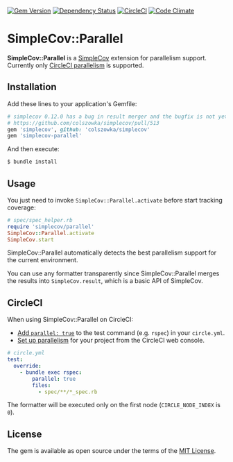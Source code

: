 [![Gem Version](http://img.shields.io/gem/v/simplecov-parallel.svg?style=flat)](http://badge.fury.io/rb/simplecov-parallel)
[![Dependency Status](http://img.shields.io/gemnasium/increments/simplecov-parallel.svg?style=flat)](https://gemnasium.com/increments/simplecov-parallel)
[![CircleCI](https://circleci.com/gh/increments/simplecov-parallel.svg?style=shield)](https://circleci.com/gh/increments/simplecov-parallel)
[![Code Climate](https://img.shields.io/codeclimate/github/increments/simplecov-parallel.svg?style=flat)](https://codeclimate.com/github/increments/simplecov-parallel)

# SimpleCov::Parallel

**SimpleCov::Parallel** is a [SimpleCov](https://github.com/colszowka/simplecov) extension for parallelism support.
Currently only [CircleCI parallelism](https://circleci.com/docs/parallelism/) is supported.

## Installation

Add these lines to your application's Gemfile:

```ruby
# simplecov 0.12.0 has a bug in result merger and the bugfix is not yet released.
# https://github.com/colszowka/simplecov/pull/513
gem 'simplecov', github: 'colszowka/simplecov'
gem 'simplecov-parallel'
```

And then execute:

```bash
$ bundle install
```

## Usage

You just need to invoke `SimpleCov::Parallel.activate` before start tracking coverage:

```ruby
# spec/spec_helper.rb
require 'simplecov/parallel'
SimpleCov::Parallel.activate
SimpleCov.start
```

SimpleCov::Parallel automatically detects the best parallelism support for the current environment.

You can use any formatter transparently
since SimpleCov::Parallel merges the results into `SimpleCov.result`,
which is a basic API of SimpleCov.

## CircleCI

When using SimpleCov::Parallel on CircleCI:

* [Add `parallel: true`](https://circleci.com/docs/parallel-manual-setup/)
  to the test command (e.g. `rspec`) in your `circle.yml`.
* [Set up parallelism](https://circleci.com/docs/setting-up-parallelism/)
  for your project from the CircleCI web console.

```yaml
# circle.yml
test:
  override:
    - bundle exec rspec:
        parallel: true
        files:
          - spec/**/*_spec.rb
```

The formatter will be executed only on the first node (`CIRCLE_NODE_INDEX` is `0`).

## License

The gem is available as open source under the terms of the [MIT License](http://opensource.org/licenses/MIT).

